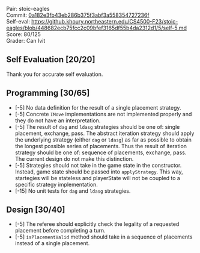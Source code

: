 Pair: stoic-eagles \
Commit: [0a182e3fb43eb286b375f3abf3a558354727236f](https://github.khoury.northeastern.edu/CS4500-F23/stoic-eagles/tree/0a182e3fb43eb286b375f3abf3a558354727236f) \
Self-eval: https://github.khoury.northeastern.edu/CS4500-F23/stoic-eagles/blob/448682ecb75fcc2c09bfef3165df55b4da2312d1/5/self-5.md \
Score: 80/125 \
Grader: Can Ivit

## Self Evaluation [20/20]
Thank you for accurate self evaluation.

## Programming [30/65]
- [-5] No data definition for the result of a single placement strategy.
- [-5] Concrete `IMove` implementations are not implemented properly and they do not have an interpretation.
- [-5] The result of `dag` and `ldasg` strategies should be one of: single placement, exchange, pass. The abstract iteration strategy should apply the underlying strategy (either `dag` or `ldasg`) as far as possible to obtain the longest possible series of placements. Thus the result of iteration strategy should be one of: sequence of placements, exchange, pass. The current design do not make this distinction.
- [-5] Strategies should not take in the game state in the constructor. Instead, game state should be passed into `applyStrategy`. This way, startegies will be stateless and playerState will not be coupled to a specific strategy implementation.
- [-15] No unit tests for `dag` and `ldasg` strategies.

## Design [30/40]
- [-5] The referee should explicitly check the legality of a requested placement before completing a turn.
- [-5] `isPlacementValid` method should take in a sequence of placements instead of a single placement.
